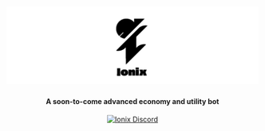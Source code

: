 <h1 align="center">
    <img src="https://raw.githubusercontent.com/Threqt/Ionix/master/img/Ionix_Banner.png" alt="Ionix" width="600"/>
    <br>
</h1>

<h4 align="center">A soon-to-come advanced economy and utility bot</h4>

<p align="center">
    <a href="https://discord.gg/wfddp6Z"><img src="https://img.shields.io/badge/discord-Ionix%20Discord-informational.svg" alt="Ionix Discord"/></a>
</p>
